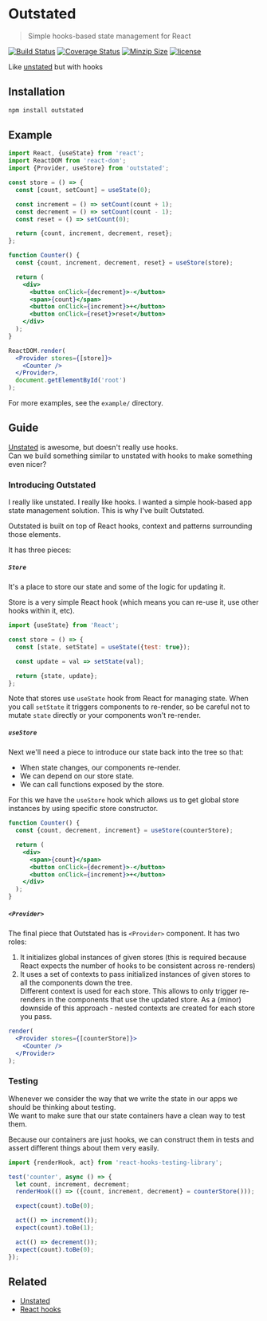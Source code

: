 # Outstated

> Simple hooks-based state management for React

[![Build Status](https://travis-ci.com/yamalight/outstated.svg?branch=master)](https://travis-ci.com/yamalight/outstated)
[![Coverage Status](https://coveralls.io/repos/github/yamalight/outstated/badge.svg?branch=master)](https://coveralls.io/github/yamalight/outstated?branch=master)
[![Minzip Size](https://img.shields.io/bundlephobia/minzip/outstated.svg?style=flat)](https://www.npmjs.com/package/outstated)
[![license](https://img.shields.io/github/license/mashape/apistatus.svg)](https://opensource.org/licenses/MIT)

Like [unstated](https://github.com/jamiebuilds/unstated) but with hooks

## Installation

```sh
npm install outstated
```

## Example

```jsx
import React, {useState} from 'react';
import ReactDOM from 'react-dom';
import {Provider, useStore} from 'outstated';

const store = () => {
  const [count, setCount] = useState(0);

  const increment = () => setCount(count + 1);
  const decrement = () => setCount(count - 1);
  const reset = () => setCount(0);

  return {count, increment, decrement, reset};
};

function Counter() {
  const {count, increment, decrement, reset} = useStore(store);

  return (
    <div>
      <button onClick={decrement}>-</button>
      <span>{count}</span>
      <button onClick={increment}>+</button>
      <button onClick={reset}>reset</button>
    </div>
  );
}

ReactDOM.render(
  <Provider stores={[store]}>
    <Counter />
  </Provider>,
  document.getElementById('root')
);
```

For more examples, see the `example/` directory.

## Guide

[Unstated](https://github.com/jamiebuilds/unstated) is awesome, but doesn't really use hooks.  
Can we build something similar to unstated with hooks to make something even nicer?

### Introducing Outstated

I really like unstated. I really like hooks.
I wanted a simple hook-based app state management solution.
This is why I've built Outstated.

Outstated is built on top of React hooks, context
and patterns surrounding those elements.

It has three pieces:

##### `Store`

It's a place to store our state and some of the logic for updating it.

Store is a very simple React hook (which means you can re-use it, use other hooks within it, etc).

```js
import {useState} from 'React';

const store = () => {
  const [state, setState] = useState({test: true});

  const update = val => setState(val);

  return {state, update};
};
```

Note that stores use `useState` hook from React for managing state.
When you call `setState` it triggers components to re-render,
so be careful not to mutate `state` directly or your components won't re-render.

##### `useStore`

Next we'll need a piece to introduce our state back into the tree so that:

- When state changes, our components re-render.
- We can depend on our store state.
- We can call functions exposed by the store.

For this we have the `useStore` hook which allows us to get global store instances
by using specific store constructor.

```jsx
function Counter() {
  const {count, decrement, increment} = useStore(counterStore);

  return (
    <div>
      <span>{count}</span>
      <button onClick={decrement}>-</button>
      <button onClick={increment}>+</button>
    </div>
  );
}
```

##### `<Provider>`

The final piece that Outstated has is `<Provider>` component.
It has two roles:

1. It initializes global instances of given stores (this is required because React expects the number of hooks to be consistent across re-renders)
2. It uses a set of contexts to pass initialized instances of given stores to all the components down the tree.  
   Different context is used for each store. This allows to only trigger re-renders in the components that use the updated store. As a (minor) downside of this approach - nested contexts are created for each store you pass.

```jsx
render(
  <Provider stores={[counterStore]}>
    <Counter />
  </Provider>
);
```

### Testing

Whenever we consider the way that we write the state in our apps we should be
thinking about testing.  
We want to make sure that our state containers have a clean way to test them.

Because our containers are just hooks, we can construct them in
tests and assert different things about them very easily.

```js
import {renderHook, act} from 'react-hooks-testing-library';

test('counter', async () => {
  let count, increment, decrement;
  renderHook(() => ({count, increment, decrement} = counterStore()));

  expect(count).toBe(0);

  act(() => increment());
  expect(count).toBe(1);

  act(() => decrement());
  expect(count).toBe(0);
});
```

## Related

- [Unstated](https://github.com/jamiebuilds/unstated)
- [React hooks](https://reactjs.org/docs/hooks-intro.html)
